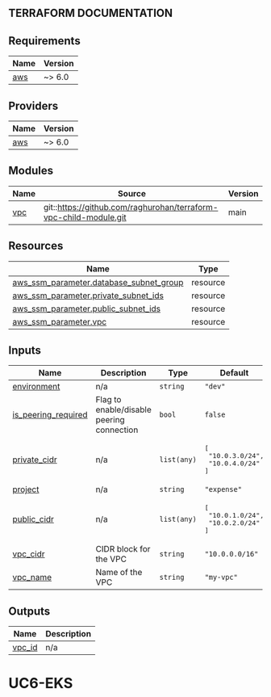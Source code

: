 ## TERRAFORM DOCUMENTATION

## Requirements

| Name | Version |
|------|---------|
| <a name="requirement_aws"></a> [aws](#requirement\_aws) | ~> 6.0 |

## Providers

| Name | Version |
|------|---------|
| <a name="provider_aws"></a> [aws](#provider\_aws) | ~> 6.0 |

## Modules

| Name | Source | Version |
|------|--------|---------|
| <a name="module_vpc"></a> [vpc](#module\_vpc) | git::https://github.com/raghurohan/terraform-vpc-child-module.git | main |

## Resources

| Name | Type |
|------|------|
| [aws_ssm_parameter.database_subnet_group](https://registry.terraform.io/providers/hashicorp/aws/latest/docs/resources/ssm_parameter) | resource |
| [aws_ssm_parameter.private_subnet_ids](https://registry.terraform.io/providers/hashicorp/aws/latest/docs/resources/ssm_parameter) | resource |
| [aws_ssm_parameter.public_subnet_ids](https://registry.terraform.io/providers/hashicorp/aws/latest/docs/resources/ssm_parameter) | resource |
| [aws_ssm_parameter.vpc](https://registry.terraform.io/providers/hashicorp/aws/latest/docs/resources/ssm_parameter) | resource |

## Inputs

| Name | Description | Type | Default | Required |
|------|-------------|------|---------|:--------:|
| <a name="input_environment"></a> [environment](#input\_environment) | n/a | `string` | `"dev"` | no |
| <a name="input_is_peering_required"></a> [is\_peering\_required](#input\_is\_peering\_required) | Flag to enable/disable peering connection | `bool` | `false` | no |
| <a name="input_private_cidr"></a> [private\_cidr](#input\_private\_cidr) | n/a | `list(any)` | <pre>[<br/>  "10.0.3.0/24",<br/>  "10.0.4.0/24"<br/>]</pre> | no |
| <a name="input_project"></a> [project](#input\_project) | n/a | `string` | `"expense"` | no |
| <a name="input_public_cidr"></a> [public\_cidr](#input\_public\_cidr) | n/a | `list(any)` | <pre>[<br/>  "10.0.1.0/24",<br/>  "10.0.2.0/24"<br/>]</pre> | no |
| <a name="input_vpc_cidr"></a> [vpc\_cidr](#input\_vpc\_cidr) | CIDR block for the VPC | `string` | `"10.0.0.0/16"` | no |
| <a name="input_vpc_name"></a> [vpc\_name](#input\_vpc\_name) | Name of the VPC | `string` | `"my-vpc"` | no |

## Outputs

| Name | Description |
|------|-------------|
| <a name="output_vpc_id"></a> [vpc\_id](#output\_vpc\_id) | n/a |
# UC6-EKS
